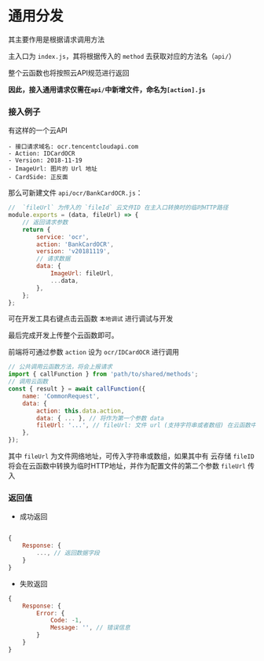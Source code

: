 # 通用分发

其主要作用是根据请求调用方法

主入口为 `index.js`，其将根据传入的 `method` 去获取对应的方法名（`api/`）

整个云函数也将按照云API规范进行返回

**因此，接入通用请求仅需在`api/`中新增文件，命名为`[action].js`**


### 接入例子

有这样的一个云API

```
- 接口请求域名: ocr.tencentcloudapi.com
- Action: IDCardOCR
- Version: 2018-11-19
- ImageUrl: 图片的 Url 地址
- CardSide: 正反面
```

那么可新建文件 `api/ocr/BankCardOCR.js`：

```js
//  `fileUrl` 为传入的 `fileId` 云文件ID 在主入口转换时的临时HTTP路径
module.exports = (data, fileUrl) => {
    // 返回请求参数
    return {
        service: 'ocr',
        action: 'BankCardOCR',
        version: 'v20181119',
        // 请求数据
        data: {
            ImageUrl: fileUrl,
            ...data,
        },
    };
};
```

可在开发工具右键点击云函数 `本地调试` 进行调试与开发

最后完成开发上传整个云函数即可。

前端将可通过参数 `action` 设为 `ocr/IDCardOCR` 进行调用

```js
// 公共调用云函数方法，将会上报请求
import { callFunction } from 'path/to/shared/methods';
// 调用云函数
const { result } = await callFunction({
    name: 'CommonRequest',
    data: {
        action: this.data.action,
        data: { ... }, // 将作为第一个参数 data
        fileUrl: '...', // fileUrl: 文件 url (支持字符串或者数组) 在云函数中如果是云存储 fileID 则会进行转换
    },
});
```

其中 `fileUrl` 为文件网络地址，可传入字符串或数组，如果其中有 云存储 `fileID` 将会在云函数中转换为临时HTTP地址，并作为配置文件的第二个参数 `fileUrl` 传入


### 返回值

- 成功返回

```js

{
    Response: {
        ..., // 返回数据字段
    }
}
```

- 失败返回

```js
{
    Response: {
        Error: {
            Code: -1,
            Message: '', // 错误信息
        }
    }
}
```

